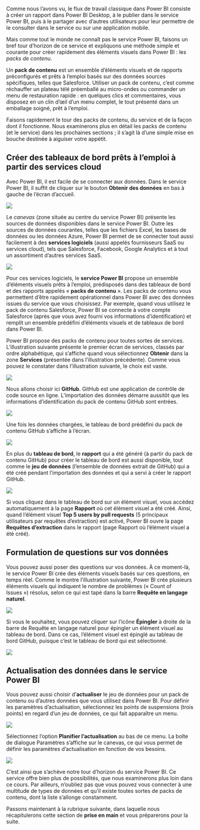 Comme nous l’avons vu, le flux de travail classique dans Power BI consiste à créer un rapport dans Power BI Desktop, à le publier dans le service Power BI, puis à le partager avec d’autres utilisateurs pour leur permettre de le consulter dans le service ou sur une application mobile.

Mais comme tout le monde ne connaît pas le service Power BI, faisons un bref tour d’horizon de ce service et expliquons une méthode simple et courante pour créer rapidement des éléments visuels dans Power BI : les *packs de contenu*.

Un **pack de contenu** est un ensemble d’éléments visuels et de rapports préconfigurés et prêts à l’emploi basés sur des données sources spécifiques, telles que Salesforce. Utiliser un pack de contenu, c’est comme réchauffer un plateau télé préemballé au micro-ondes ou commander un menu de restauration rapide : en quelques clics et commentaires, vous disposez en un clin d’œil d’un menu complet, le tout présenté dans un emballage soigné, prêt à l’emploi.

Faisons rapidement le tour des packs de contenu, du service et de la façon dont il fonctionne. Nous examinerons plus en détail les packs de contenu (et le service) dans les prochaines sections ; il s’agit là d’une simple mise en bouche destinée à aiguiser votre appétit.

## <a name="create-out-of-the-box-dashboards-with-cloud-services"></a>Créer des tableaux de bord prêts à l’emploi à partir des services cloud
Avec Power BI, il est facile de se connecter aux données. Dans le service Power BI, il suffit de cliquer sur le bouton **Obtenir des données** en bas à gauche de l’écran d’accueil.

![](media/0-3-dashboards-cloud-services/c0a3_1.png)

Le *canevas* (zone située au centre du service Power BI) présente les sources de données disponibles dans le service Power BI. Outre les sources de données courantes, telles que les fichiers Excel, les bases de données ou les données Azure, Power BI permet de se connecter tout aussi facilement à des **services logiciels** (aussi appelés fournisseurs SaaS ou services cloud), tels que Salesforce, Facebook, Google Analytics et à tout un assortiment d’autres services SaaS.

![](media/0-3-dashboards-cloud-services/c0a3_2.png)

Pour ces services logiciels, le **service Power BI** propose un ensemble d’éléments visuels prêts à l’emploi, prédisposés dans des tableaux de bord et des rapports appelés « **packs de contenu** ». Les packs de contenu vous permettent d’être rapidement opérationnel dans Power BI avec des données issues du service que vous choisissez. Par exemple, quand vous utilisez le pack de contenu Salesforce, Power BI se connecte à votre compte Salesforce (après que vous avez fourni vos informations d’identification) et remplit un ensemble prédéfini d’éléments visuels et de tableaux de bord dans Power BI.

Power BI propose des packs de contenu pour toutes sortes de services. L’illustration suivante présente le premier écran de services, classés par ordre alphabétique, qui s’affiche quand vous sélectionnez **Obtenir** dans la zone **Services** (présentée dans l’illustration précédente). Comme vous pouvez le constater dans l’illustration suivante, le choix est vaste.

![](media/0-3-dashboards-cloud-services/c0a3_3.png)

Nous allons choisir ici **GitHub**. GitHub est une application de contrôle de code source en ligne. L’importation des données démarre aussitôt que les informations d’identification du pack de contenu GitHub sont entrées.

![](media/0-3-dashboards-cloud-services/c0a3_4.png)

Une fois les données chargées, le tableau de bord prédéfini du pack de contenu GitHub s’affiche à l’écran.

![](media/0-3-dashboards-cloud-services/c0a3_5.png)

En plus du **tableau de bord**, le **rapport** qui a été généré (à partir du pack de contenu GitHub) pour créer le tableau de bord est aussi disponible, tout comme le **jeu de données** (l’ensemble de données extrait de GitHub) qui a été créé pendant l’importation des données et qui a servi à créer le rapport GitHub.

![](media/0-3-dashboards-cloud-services/c0a3_6.png)

Si vous cliquez dans le tableau de bord sur un élément visuel, vous accédez automatiquement à la page **Rapport** où cet élément visuel a été créé. Ainsi, quand l’élément visuel **Top 5 users by pull requests** (5 principaux utilisateurs par requêtes d’extraction) est activé, Power BI ouvre la page **Requêtes d’extraction** dans le rapport (page Rapport où l’élément visuel a été créé).

## <a name="asking-questions-of-your-data"></a>Formulation de questions sur vos données
Vous pouvez aussi poser des questions sur vos données. À ce moment-là, le service Power BI crée des éléments visuels basés sur ces questions, en temps réel. Comme le montre l’illustration suivante, Power BI crée plusieurs éléments visuels qui indiquent le nombre de problèmes (« Count of Issues ») résolus, selon ce qui est tapé dans la barre **Requête en langage naturel**.

![](media/0-3-dashboards-cloud-services/c0a3_7.png)

Si vous le souhaitez, vous pouvez cliquer sur l’icône **Épingler** à droite de la barre de Requête en langage naturel pour épingler un élément visuel au tableau de bord. Dans ce cas, l’élément visuel est épinglé au tableau de bord GitHub, puisque c’est le tableau de bord qui est sélectionné.

![](media/0-3-dashboards-cloud-services/c0a3_8.png)

## <a name="refreshing-data-in-the-power-bi-service"></a>Actualisation des données dans le service Power BI
Vous pouvez aussi choisir d’**actualiser** le jeu de données pour un pack de contenu ou d’autres données que vous utilisez dans Power BI. Pour définir les paramètres d’actualisation, sélectionnez les points de suspensions (trois points) en regard d’un jeu de données, ce qui fait apparaître un menu.

![](media/0-3-dashboards-cloud-services/c0a3_9.png)

Sélectionnez l’option **Planifier l’actualisation** au bas de ce menu. La boîte de dialogue Paramètres s’affiche sur le canevas, ce qui vous permet de définir les paramètres d’actualisation en fonction de vos besoins.

![](media/0-3-dashboards-cloud-services/c0a3_10.png)

C’est ainsi que s’achève notre tour d’horizon du service Power BI. Ce service offre bien plus de possibilités, que nous examinerons plus loin dans ce cours. Par ailleurs, n’oubliez pas que vous pouvez vous connecter à une multitude de types de données et qu’il existe toutes sortes de packs de contenu, dont la liste s’allonge constamment.

Passons maintenant à la rubrique suivante, dans laquelle nous récapitulerons cette section de **prise en main** et vous préparerons pour la suite.

